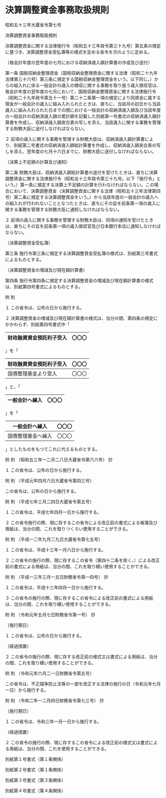 # 決算調整資金事務取扱規則

昭和五十三年大蔵省令第七号

決算調整資金事務取扱規則

決算調整資金に関する法律施行令（昭和五十三年政令第三十九号）第五条の規定に基づき、決算調整資金受払簿等の様式を定める省令を次のように定める。

（毎会計年度の翌年度の七月における収納済歳入額計算書の作成及び送付）

第一条 国税収納金整理資金（国税収納金整理資金に関する法律（昭和二十九年法律第三十六号）第三条に規定する国税収納金整理資金をいう。以下同じ。）からの組入れに係る一般会計の歳入の徴収に関する事務を取り扱う歳入徴収官は、毎会計年度の翌年度の七月において、国税収納金整理資金に関する法律施行令（昭和二十九年政令第五十一号）第二十二条第一項の規定により同資金に属する現金が一般会計の歳入に組み入れられたときは、直ちに、当該月の初日から当該歳入に組み入れられた日までの間における一般会計の収納済歳入額及び当該年度の一般会計の収納済歳入額の累計額を記載した別紙第一号書式の収納済歳入額計算書を作成し、収納済歳入額突合表の写しを添え、当該歳入に関する事務を管理する財務大臣に送付しなければならない。

２ 前項の歳入に関する事務を管理する財務大臣は、収納済歳入額計算書により、別紙第二号書式の収納済歳入額総計算書を作成し、収納済歳入額突合表の写しを添え、翌年度の七月十六日までに、財務大臣に送付しなければならない。

（決算上不足額の計算及び通知）

第二条 財務大臣は、収納済歳入額総計算書の送付を受けたときは、直ちに決算調整資金に関する法律施行令（昭和五十三年政令第三十九号。以下「施行令」という。）第一条に規定する決算上不足額の計算を行わなければならない。この場合において、決算調整資金（決算調整資金に関する法律（昭和五十三年法律第四号）第二条に規定する決算調整資金をいう。）から当該年度の一般会計の歳入への組入れが行われないこととなつたときは、直ちにその旨を前条第一項の歳入に関する事務を管理する財務大臣に通知しなければならない。

２ 前項の歳入に関する事務を管理する財務大臣は、同項の通知を受けたときは、直ちにその旨を前条第一項の歳入徴収官及び日本銀行本店に通知しなければならない。

（決算調整資金受払簿）

第三条 施行令第三条に規定する決算調整資金受払簿の様式は、別紙第三号書式によるものとする。

（決算調整資金の増減及び現在額計算書）

第四条 施行令第四条に規定する決算調整資金の増減及び現在額計算書の様式は、別紙第四号書式によるものとする。

附 則

１ この省令は、公布の日から施行する。

２ 決算調整資金の増減及び現在額計算書の様式は、当分の間、第四条の規定にかかわらず、別紙第四号書式中「

財政融資資金預託利子受入 | 〇〇〇  
---|---  
  
」を「 

財政融資資金預託利子受入 | 〇〇〇  
---|---  
国債整理基金より受入 | 〇〇〇  
  
」と、「 

一般会計へ繰入 | 〇〇〇  
---|---  
  
」を「 

一般会計へ繰入 | 〇〇〇  
---|---  
国債整理基金へ繰入 | 〇〇〇  
  
」としたものをもつてこれに代えるものとする。

附 則 （昭和五三年一二月二八日大蔵省令第六六号） 抄

１ この省令は、公布の日から施行する。

附 則 （平成元年四月六日大蔵省令第四三号）

この省令は、公布の日から施行する。

附 則 （平成七年三月二四日大蔵省令第五号）

１ この省令は、平成七年四月一日から施行する。

２ この省令施行の際、現に存するこの省令による改正前の書式による帳簿及び用紙は、当分の間、これを取りつくろい使用することができる。

附 則 （平成一二年九月二九日大蔵省令第七五号）

１ この省令は、平成十三年一月六日から施行する。

２ この省令の施行の際、現に存するこの省令（第四十二条を除く。）による改正前の書式による用紙は、当分の間、これを取り繕い使用することができる。

附 則 （平成一三年三月一五日財務省令第一四号） 抄

１ この省令は、平成十三年四月一日から施行する。

３ この省令の施行の際、現に存するこの省令による改正前の書式による用紙は、当分の間、これを取り繕い使用することができる。

附 則 （令和元年五月七日財務省令第一号） 抄

（施行期日）

１ この省令は、公布の日から施行する。

（経過措置）

２ この省令の施行の際、現に存する改正前の様式又は書式による用紙は、当分の間、これを取り繕い使用することができる。

附 則 （令和元年六月二一日財務省令第五号）

この省令は、不正競争防止法等の一部を改正する法律の施行の日（令和元年七月一日）から施行する。

附 則 （令和二年一二月四日財務省令第七三号） 抄

（施行期日）

１ この省令は、令和三年一月一日から施行する。

（経過措置）

２ この省令の施行の際、現に存するこの省令による改正前の様式又は書式による用紙は、当分の間、これを使用することができる。

別紙第１号書式（第１条関係）

[](/./pict/S53F03401000007_2103251503_001.pdf)

別紙第２号書式（第１条関係）

[](/./pict/S53F03401000007_2103251503_002.pdf)

別紙第３号書式（第３条関係）

[](/./pict/S53F03401000007_2103251503_003.pdf)

別紙第４号書式（第４条関係）

[](/./pict/S53F03401000007_2103251503_004.pdf)
